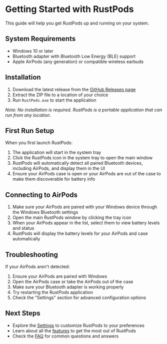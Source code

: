 # Getting Started with RustPods

This guide will help you get RustPods up and running on your system.

## System Requirements

- Windows 10 or later
- Bluetooth adapter with Bluetooth Low Energy (BLE) support
- Apple AirPods (any generation) or compatible wireless earbuds

## Installation

1. Download the latest release from the [GitHub Releases page](https://github.com/yourusername/rustpods/releases)
2. Extract the ZIP file to a location of your choice
3. Run `RustPods.exe` to start the application

*Note: No installation is required. RustPods is a portable application that can run from any location.*

## First Run Setup

When you first launch RustPods:

1. The application will start in the system tray
2. Click the RustPods icon in the system tray to open the main window
3. RustPods will automatically detect all paired Bluetooth devices, including AirPods, and display them in the UI
4. Ensure your AirPods case is open or your AirPods are out of the case to make them discoverable for battery info

## Connecting to AirPods

1. Make sure your AirPods are paired with your Windows device through the Windows Bluetooth settings
2. Open the main RustPods window by clicking the tray icon
3. When your AirPods appear in the list, select them to view battery levels and status
4. RustPods will display the battery levels for your AirPods and case automatically

## Troubleshooting

If your AirPods aren't detected:

1. Ensure your AirPods are paired with Windows
2. Open the AirPods case or take the AirPods out of the case
3. Make sure your Bluetooth adapter is working properly
4. Try restarting the RustPods application
5. Check the "Settings" section for advanced configuration options

## Next Steps

- Explore the [Settings](settings.md) to customize RustPods to your preferences
- Learn about all the [features](usage.md) to get the most out of RustPods
- Check the [FAQ](../faq.md) for common questions and answers 